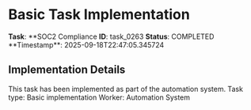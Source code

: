 # Basic Task Implementation

**Task**: **SOC2 Compliance
**ID**: task_0263
**Status**: COMPLETED
**Timestamp\*\*: 2025-09-18T22:47:05.345724

## Implementation Details

This task has been implemented as part of the automation system.
Task type: Basic implementation
Worker: Automation System
